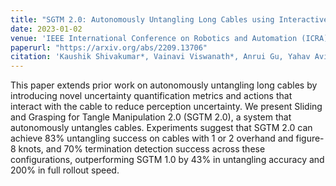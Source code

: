 ```yaml
---
title: "SGTM 2.0: Autonomously Untangling Long Cables using Interactive Perception"
date: 2023-01-02
venue: 'IEEE International Conference on Robotics and Automation (ICRA)'
paperurl: "https://arxiv.org/abs/2209.13706"
citation: 'Kaushik Shivakumar*, Vainavi Viswanath*, Anrui Gu, Yahav Avigal, Justin Kerr, Jeffrey Ichnowski, Richard Cheng, Thomas Kollar, Ken Goldberg. (* equal contribution)'
---
```

This paper extends prior work on autonomously untangling long cables by introducing novel uncertainty quantification metrics and actions that interact with the cable to reduce perception uncertainty. We present Sliding and Grasping for Tangle Manipulation 2.0 (SGTM 2.0), a system that autonomously untangles cables. Experiments suggest that SGTM 2.0 can achieve 83% untangling success on cables with 1 or 2 overhand and figure-8 knots, and 70% termination detection success across these configurations, outperforming SGTM 1.0 by 43% in untangling accuracy and 200% in full rollout speed.